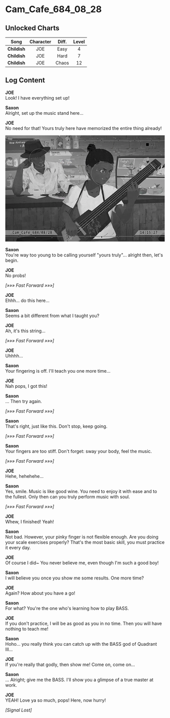 # Cam_Cafe_684_08_28
## Unlocked Charts
|    Song    |Character|Diff.|Level|
|------------|:-------:|:---:|:---:|
|**Childish**|   JOE   |Easy |  4  |
|**Childish**|   JOE   |Hard |  7  |
|**Childish**|   JOE   |Chaos| 12  |

## Log Content
**JOE**<br>
Look! I have everything set up!

**Saxon**<br>
Alright, set up the music stand here...

**JOE**<br>
No need for that! Yours truly here have memorized the entire thing already!

![jos0101.png](./attachments/jos0101.png)

**Saxon**<br>
You're way too young to be calling yourself "yours truly"... alright then, let's begin.

**JOE**<br>
No probs!

*[»»» Fast Forward »»»]*

**JOE**<br>
Ehhh... do this here...

**Saxon**<br>
Seems a bit different from what I taught you?

**JOE**<br>
Ah, it's this string...

*[»»» Fast Forward »»»]*

**JOE**<br>
Uhhhh...

**Saxon**<br>
Your fingering is off. I'll teach you one more time...

**JOE**<br>
Nah pops, I got this!

**Saxon**<br>
... Then try again.

*[»»» Fast Forward »»»]*

**Saxon**<br>
That's right, just like this. Don't stop, keep going.

*[»»» Fast Forward »»»]*

**Saxon**<br>
Your fingers are too stiff. Don't forget: sway your body, feel the music.

*[»»» Fast Forward »»»]*

**JOE**<br>
Hehe, hehehehe...

**Saxon**<br>
Yes, smile. Music is like good wine. You need to enjoy it with ease and to the fullest. Only then can you truly perform music with soul.

*[»»» Fast Forward »»»]*

**JOE**<br>
Whew, I finished! Yeah!

**Saxon**<br>
Not bad. However, your pinky finger is not flexible enough. Are you doing your scale exercises properly? That's the most basic skill, you must practice it every day.

**JOE**<br>
Of course I did~ You never believe me, even though I'm such a good boy!

**Saxon**<br>
I will believe you once you show me some results. One more time?

**JOE**<br>
Again? How about you have a go!

**Saxon**<br>
For what? You're the one who's learning how to play BASS.

**JOE**<br>
If you don't practice, I will be as good as you in no time. Then you will have nothing to teach me!

**Saxon**<br>
Hoho... you really think you can catch up with the BASS god of Quadrant III...

**JOE**<br>
If you're really that godly, then show me! Come on, come on...

**Saxon**<br>
... Alright; give me the BASS. I'll show you a glimpse of a true master at work.

**JOE**<br>
YEAH! Love ya so much, pops! Here, now hurry!

*[Signal Lost]*

